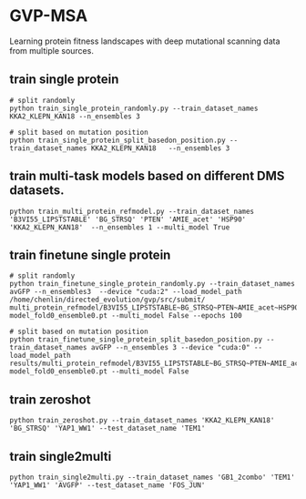 # GVP-MSA
Learning protein fitness landscapes with deep mutational scanning data from multiple sources.


## train single protein

 
    # split randomly
    python train_single_protein_randomly.py --train_dataset_names KKA2_KLEPN_KAN18 --n_ensembles 3  

    # split based on mutation position
    python train_single_protein_split_basedon_position.py --train_dataset_names KKA2_KLEPN_KAN18   --n_ensembles 3  

## train multi-task models based on different DMS datasets.

    python train_multi_protein_refmodel.py --train_dataset_names 'B3VI55_LIPSTSTABLE' 'BG_STRSQ' 'PTEN' 'AMIE_acet' 'HSP90' 'KKA2_KLEPN_KAN18'  --n_ensembles 1 --multi_model True 

## train finetune single protein
    # split randomly
    python train_finetune_single_protein_randomly.py --train_dataset_names avGFP --n_ensembles3  --device "cuda:2" --load_model_path /home/chenlin/directed_evolution/gvp/src/submit/ multi_protein_refmodel/B3VI55_LIPSTSTABLE~BG_STRSQ~PTEN~AMIE_acet~HSP90~KKA2_KLEPN_KAN18/  model_fold0_ensemble0.pt --multi_model False --epochs 100

    # split based on mutation position
    python train_finetune_single_protein_split_basedon_position.py --train_dataset_names avGFP --n_ensembles 3 --device "cuda:0" --load_model_path results/multi_protein_refmodel/B3VI55_LIPSTSTABLE~BG_STRSQ~PTEN~AMIE_acet~HSP90~KKA2_KLEPN_KAN18/ model_fold0_ensemble0.pt --multi_model False

## train zeroshot

    python train_zeroshot.py --train_dataset_names 'KKA2_KLEPN_KAN18' 'BG_STRSQ' 'YAP1_WW1' --test_dataset_name 'TEM1' 

## train single2multi 

    python train_single2multi.py --train_dataset_names 'GB1_2combo' 'TEM1' 'YAP1_WW1' 'AVGFP' --test_dataset_name 'FOS_JUN' 


